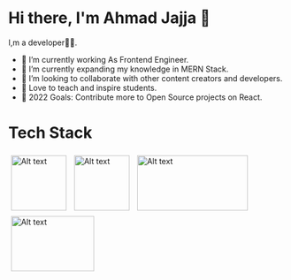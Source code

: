  # Hi there, I'm Ahmad Jajja 👋



 I,m a developer🧑‍💻.

- 🔭 I’m currently working As Frontend Engineer.
- 🌱 I’m currently expanding my knowledge in MERN Stack.
- 👯 I’m looking to collaborate with other content creators and developers.
- 📢 Love to teach and inspire students.
- 🥅 2022 Goals: Contribute more to Open Source projects on React.


# Tech Stack
   <div style="display:flex;justify-content:center;">
        <div>
            <img src="https://upload.wikimedia.org/wikipedia/commons/thumb/1/18/C_Programming_Language.svg/640px-C_Programming_Language.svg.png"
                alt="Alt text" title="Optional title"
                style="display: inline-block; margin: 0 auto; width: 100px; height: 100px;padding:5px">
            <img src="https://upload.wikimedia.org/wikipedia/commons/thumb/1/18/ISO_C%2B%2B_Logo.svg/640px-ISO_C%2B%2B_Logo.svg.png"
                alt="Alt text" title="Optional title"
                style="display: inline-block; margin: 0 auto; width: 100px; height: 100px;padding:5px">
            <img src="https://www.codesansar.com/storage/app/media/seo/dart.png" alt="Alt text" title="Optional title"
                style="display: inline-block; margin: 0 auto; width: 200px; height: 100px;padding:5px">
            <img src="https://lilnop.github.io/js-documentation/img/js.png" alt="Alt text" title="Optional title"
                style="display: inline-block; margin: 0 auto; width: 150px; height: 100px;padding:5px">
        </div>
    </div>
